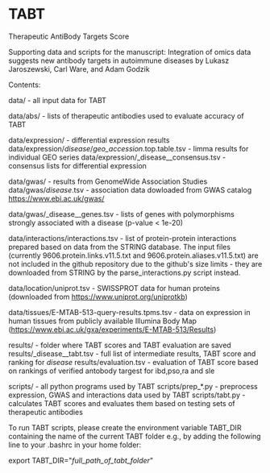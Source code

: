 # TABT

Therapeutic AntiBody Targets Score

Supporting data and scripts for the manuscript:
Integration of omics data suggests new antibody targets in autoimmune diseases
by Lukasz Jaroszewski, Carl Ware, and Adam Godzik

Contents:

data/ - all input data for TABT

data/abs/ - lists of therapeutic antibodies used to evaluate accuracy of TABT

data/expression/ - differential expression results
data/expression/_disease_/_geo_accession_.top.table.tsv - limma results for individual GEO series
data/expression/_disease__consensus.tsv - consensus lists for differential expression

data/gwas/ - results from GenomeWide Association Studies
data/gwas/_disease_.tsv - association data dowloaded from GWAS catalog https://www.ebi.ac.uk/gwas/

data/gwas/_disease__genes.tsv - lists of genes with polymorphisms strongly associated with a disease (p-value < 1e-20)

data/interactions/interactions.tsv - list of protein-protein interactions prepared based on data from the STRING database.
	The input files (currently 9606.protein.links.v11.5.txt and 9606.protein.aliases.v11.5.txt)
	are not included in the github repository due to the github's size limits -
        they are downloaded from STRING by the parse_interactions.py script instead.

data/location/uniprot.tsv - SWISSPROT data for human proteins
	(downloaded from https://www.uniprot.org/uniprotkb) 

data/tissues/E-MTAB-513-query-results.tpms.tsv - data on expression in human tissues
	from publicly available Illumina Body Map (https://www.ebi.ac.uk/gxa/experiments/E-MTAB-513/Results)

results/ - folder where TABT scores and TABT evaluation are saved
results/_disease__tabt.tsv - full list of intermediate results, TABT score and ranking for _disease_
results/evaluation.tsv - evaluation of TABT score based on rankings of verified antobody targest for ibd,pso,ra and sle

scripts/ - all python programs used by TABT
scripts/prep_*.py - preprocess expression, GWAS and interactions data used by TABT
scripts/tabt.py - calculates TABT scores and evaluates them based on testing sets of therapeutic antibodies

To run TABT scripts, please create the environment variable TABT_DIR containing the name of the
current TABT folder e.g., by adding the following line to your .bashrc in your home folder:

export TABT_DIR="_full_path_of_tabt_folder_"


